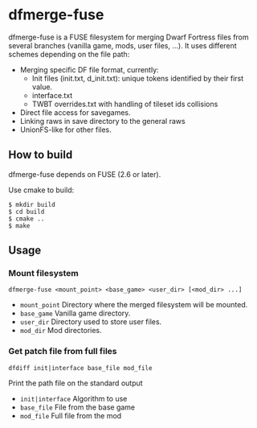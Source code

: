 dfmerge-fuse
============

dfmerge-fuse is a FUSE filesystem for merging Dwarf Fortress files from several branches (vanilla game, mods, user files, ...). It uses different schemes depending on the file path:
 * Merging specific DF file format, currently:
   - Init files (init.txt, d_init.txt): unique tokens identified by their first value.
   - interface.txt
   - TWBT overrides.txt with handling of tileset ids collisions
 * Direct file access for savegames.
 * Linking raws in save directory to the general raws
 * UnionFS-like for other files.

How to build
------------

dfmerge-fuse depends on FUSE (2.6 or later).

Use cmake to build:

    $ mkdir build
    $ cd build
    $ cmake ..
    $ make

Usage
-----

### Mount filesystem

    dfmerge-fuse <mount_point> <base_game> <user_dir> [<mod_dir> ...]

 * `mount_point` Directory where the merged filesystem will be mounted.
 * `base_game` Vanilla game directory.
 * `user_dir` Directory used to store user files.
 * `mod_dir` Mod directories.

### Get patch file from full files

    dfdiff init|interface base_file mod_file

Print the path file on the standard output

 * `init|interface` Algorithm to use
 * `base_file` File from the base game
 * `mod_file` Full file from the mod

